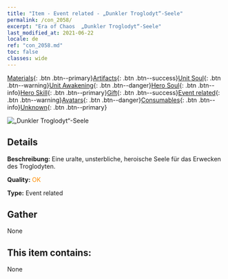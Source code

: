 ```yaml
---
title: "Item - Event related - „Dunkler Troglodyt“-Seele"
permalink: /con_2058/
excerpt: "Era of Chaos  „Dunkler Troglodyt“-Seele"
last_modified_at: 2021-06-22
locale: de
ref: "con_2058.md"
toc: false
classes: wide
---
```

 [Materials](/ItemsDE/){: .btn .btn--primary}[Artifacts](/ItemsDE/Artifacts/){: .btn .btn--success}[Unit Soul](/ItemsDE/UnitSoul/){: .btn .btn--warning}[Unit Awakening](/ItemsDE/UnitAwakening/){: .btn .btn--danger}[Hero Soul](/ItemsDE/HeroSoul/){: .btn .btn--info}[Hero Skill](/ItemsDE/HeroSkill/){: .btn .btn--primary}[Gift](/ItemsDE/Gift/){: .btn .btn--success}[Event related](/ItemsDE/Events/){: .btn .btn--warning}[Avatars](/ItemsDE/Avatars/){: .btn .btn--danger}[Consumables](/ItemsDE/Consumables/){: .btn .btn--info}[Unknown](/ItemsDE/Unknown/){: .btn .btn--primary}

 ![„Dunkler Troglodyt“-Seele](/images/t/juexing_701.jpg)

## Details
 **Beschreibung:** Eine uralte, unsterbliche, heroische Seele für das Erwecken des Troglodyten.

 **Quality:** <span style="color: #FF8C00">OK</span>

 **Type:** Event related

## Gather

  None

## This item contains:

  None

